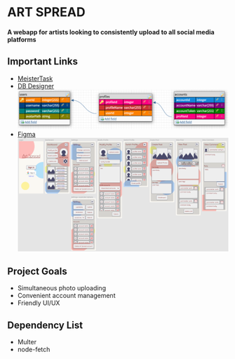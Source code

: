 # ART SPREAD

#### A webapp for artists looking to consistently upload to all social media platforms

## Important Links
* [MeisterTask](https://www.meistertask.com/app/project/88Cw0S4I/art-spread)
* [DB Designer](https://app.dbdesigner.net/designer/schema/312566)
![db deigner preview](./images/db-designer-preview.png)
* [Figma](https://www.figma.com/file/Uwm1qMrq7DO536Nzz4XoFT/Art-Spread?node-id=0%3A1)
![art spread figma preview](./images/figma-preview.png)

## Project Goals
* Simultaneous photo uploading
* Convenient account management
* Friendly UI/UX

## Dependency List
* Multer
* node-fetch
